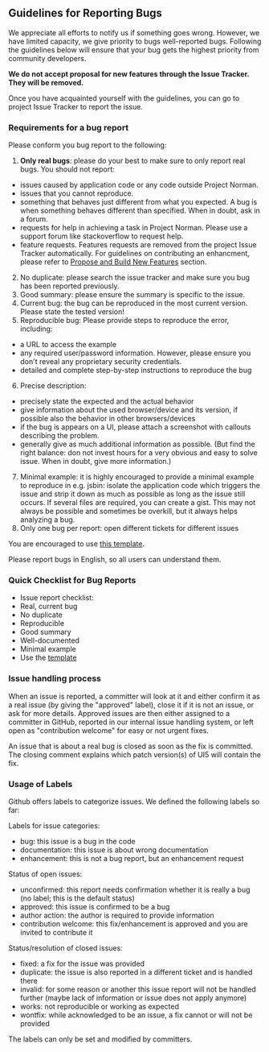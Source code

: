 ## Guidelines for Reporting Bugs

We appreciate all efforts to notify us if something goes wrong. However, we have limited capacity, we give priority to bugs well-reported bugs. Following the guidelines below will ensure that your bug gets the highest priority from community developers.

<b>We do not accept proposal for new features through the Issue Tracker. They will be removed.</b>

Once you have acquainted yourself with the guidelines, you can go to project Issue Tracker to report the issue.


### Requirements for a bug report

Please conform you bug report to the following:
 1. **Only real bugs**: please do your best to make sure to only report real bugs. You should not report:
   * issues caused by application code or any code outside Project Norman.
   * issues that you cannot reproduce.
   * something that behaves just different from what you expected. A bug is when something behaves different than specified. When in doubt, ask in a forum.
   * requests for help in achieving a task in Project Norman. Please use a support forum like stackoverflow to request help.
   * feature requests. Features requests are removed from the project Issue Tracker automatically. For guidelines on contributing an enhancment, please refer to <a href="#Propose and Build New Features">    Propose and Build New Features</a> section.
 2. No duplicate: please search the issue tracker and make sure you bug has been reported previously.
 3. Good summary: please ensure the summary is specific to the issue.
 4. Current bug: the bug can be reproduced in the most current version. Please state the tested version!
 5. Reproducible bug: Please provide steps to reproduce the error, including:
   * a URL to access the example
   * any required user/password information. However, please ensure you don't reveal any proprietary security credentials.
   * detailed and complete step-by-step instructions to reproduce the bug
 6. Precise description:
   * precisely state the expected and the actual behavior
   * give information about the used browser/device and its version, if possible also the behavior in other browsers/devices
   * if the bug is appears on a UI, please attach a screenshot with callouts describing the problem.
   * generally give as much additional information as possible. (But find the right balance: don not invest hours for a very obvious and easy to solve issue. When in doubt, give more information.)
 7. Minimal example: it is highly encouraged to provide a minimal example to reproduce in e.g. jsbin: isolate the application code which triggers the issue and strip it down as much as possible as long as the issue still occurs. If several files are required, you can create a gist. This may not always be possible and sometimes be overkill, but it always helps analyzing a bug.
 8. Only one bug per report: open different tickets for different issues


You are encouraged to use [this template](https://github.wdf.sap.corp/Norman/Norman/blob/master/bug_report_template.md).

Please report bugs in English, so all users can understand them.


### Quick Checklist for Bug Reports

 * Issue report checklist:
 * Real, current bug
 * No duplicate
 * Reproducible
 * Good summary
 * Well-documented
 * Minimal example
 * Use the [template](https://github.wdf.sap.corp/Norman/Norman/blob/master/bug_report_template.md)


### Issue handling process

When an issue is reported, a committer will look at it and either confirm it as a real issue (by giving the "approved" label), close it if it is not an issue, or ask for more details. Approved issues are then either assigned to a committer in GitHub, reported in our internal issue handling system, or left open as "contribution welcome" for easy or not urgent fixes.

An issue that is about a real bug is closed as soon as the fix is committed. The closing comment explains which patch version(s) of UI5 will contain the fix.


### Usage of Labels

Github offers labels to categorize issues. We defined the following labels so far:

Labels for issue categories:
 * bug: this issue is a bug in the code
 * documentation: this issue is about wrong documentation
 * enhancement: this is not a bug report, but an enhancement request

Status of open issues:
 * unconfirmed: this report needs confirmation whether it is really a bug (no label; this is the default status)
 * approved: this issue is confirmed to be a bug
 * author action: the author is required to provide information
 * contribution welcome: this fix/enhancement is approved and you are invited to contribute it

Status/resolution of closed issues:
 * fixed: a fix for the issue was provided
 * duplicate: the issue is also reported in a different ticket and is handled there
 * invalid: for some reason or another this issue report will not be handled further (maybe lack of information or issue does not apply anymore)
 * works: not reproducible or working as expected
 * wontfix: while acknowledged to be an issue, a fix cannot or will not be provided

The labels can only be set and modified by committers.
